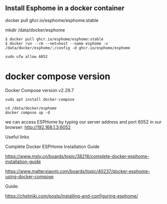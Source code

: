 
## Install Esphome in a docker container

docker pull ghcr.io/esphome/esphome:stable

mkdir /data/docker/esphome


~~~
$ docker pull ghcr.io/esphome/esphome:stable
$ docker run --rm --net=host --name esphome -v /data/docker/esphome/:/config -d ghcr.io/esphome/esphome

sudo ufw allow 6052
~~~


# docker compose version
Docker Compose version v2.29.7

~~~
sudo apt install docker-compose

cd /data/docker/esphome
docker compose up -d
~~~

we can access ESPHome by typing our server address and port 6052 in our browser: http://192.168.1.3:6052


Useful links

Complete Docker ESPHome Installation Guide

https://www.msly.cn/boards/topic/38216/complete-docker-esphome-installation-guide

https://www.matterxiaomi.com/boards/topic/40237/docker-esphome-using-docker-compose

Guide:

https://chelmiki.com/posts/installing-and-configuring-esphome/

